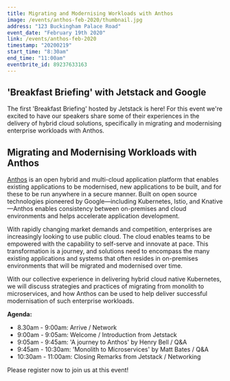 ```yaml
---
title: Migrating and Modernising Workloads with Anthos
image: /events/anthos-feb-2020/thumbnail.jpg
address: "123 Buckingham Palace Road"
event_date: "February 19th 2020"
link: /events/anthos-feb-2020
timestamp: "20200219"
start_time: "8:30am"
end_time: "11:00am"
eventbrite_id: 89237633163
---
```


## 'Breakfast Briefing' with Jetstack and Google

The first 'Breakfast Briefing' hosted by Jetstack is here! For this event we're
excited to have our speakers share some of their experiences in the delivery of
hybrid cloud solutions, specifically in migrating and modernising enterprise
workloads with Anthos.

## Migrating and Modernising Workloads with Anthos

[Anthos](https://cloud.google.com/anthos/) is an open hybrid and multi-cloud
application platform that enables existing applications to be modernised, new
applications to be built, and for these to be run anywhere in a secure manner.
Built on open source technologies pioneered by Google—including Kubernetes,
Istio, and Knative—Anthos enables consistency between on-premises and cloud
environments and helps accelerate application development.

With rapidly changing market demands and competition, enterprises are
increasingly looking to use public cloud. The cloud enables teams to be
empowered with the capability to self-serve and innovate at pace. This
transformation is a journey, and solutions need to encompass the many existing
applications and systems that often resides in on-premises environments that
will be migrated and modernised over time.

With our collective experience in delivering hybrid cloud native Kubernetes, we
will discuss strategies and practices of migrating from monolith to
microservices, and how Anthos can be used to help deliver successful
modernisation of such enterprise workloads.

**Agenda:**

* 8.30am - 9:00am: Arrive / Network
* 9:00am - 9:05am: Welcome / Introduction from Jetstack
* 9:05am - 9:45am: 'A journey to Anthos' by Henry Bell / Q&A
* 9:45am - 10:30am: 'Monolith to Microservices' by Matt Bates / Q&A
* 10:30am - 11:00am: Closing Remarks from Jetstack / Networking

Please register now to join us at this event!
